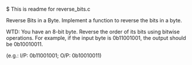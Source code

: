 $ This is readme for reverse_bits.c

Reverse Bits in a Byte. Implement a function to reverse the bits in a byte.

WTD: You have an 8-bit byte. Reverse the order of its bits using bitwise operations. For example, if the input byte is 0b11001001, the output should be 0b10010011.

(e.g.: I/P:  0b11001001; O/P: 0b10010011)
